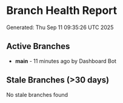 # Branch Health Report
Generated: Thu Sep 11 09:35:26 UTC 2025

## Active Branches
- **main** - 11 minutes ago by Dashboard Bot

## Stale Branches (>30 days)
No stale branches found
